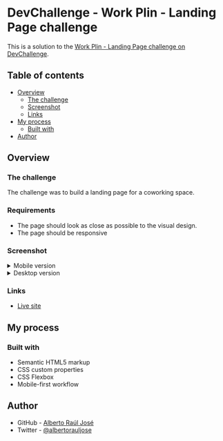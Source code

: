 # DevChallenge - Work Plin - Landing Page challenge

This is a solution to the [Work Plin - Landing Page challenge on DevChallenge](https://devchallenge-v2.vercel.app/details/f8f60f82-ef9d-44e8-895e-5fe73c3c33c7).

## Table of contents

- [Overview](#overview)
  - [The challenge](#the-challenge)
  - [Screenshot](#screenshot)
  - [Links](#links)
- [My process](#my-process)
  - [Built with](#built-with)
- [Author](#author)

## Overview

### The challenge

The challenge was to build a landing page for a coworking space.

### Requirements

- The page should look as close as possible to the visual design.
- The page should be responsive

### Screenshot

<details>
  <summary>Mobile version</summary>
  <img alt="Mobile version screenshot" src="./screenshot/screenshot-mobile.png">
</details>

<details>
  <summary>Desktop version</summary>
  <img alt="Desktop version screenshot" src="./screenshot/screenshot-desktop.png">
</details>

### Links

- [Live site](https://alberto-rj.github.io/work-plin/)

## My process

### Built with

- Semantic HTML5 markup
- CSS custom properties
- CSS Flexbox
- Mobile-first workflow

## Author

- GitHub - [Alberto Raúl José](https://www.github.com/alberto-rj)
- Twitter - [@albertorauljose](https://www.twitter.com/albertorauljose)
